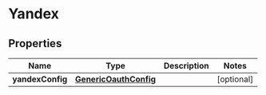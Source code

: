 # Yandex

## Properties
Name | Type | Description | Notes
------------ | ------------- | ------------- | -------------
**yandexConfig** | [**GenericOauthConfig**](GenericOauthConfig.md) |  |  [optional]
